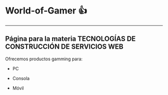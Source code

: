# World-of-Gamer :+1:
---
Página para la materia TECNOLOGÍAS DE
CONSTRUCCIÓN DE SERVICIOS WEB
---
Ofrecemos productos gamming para:
* PC
+ Consola
- Móvil
